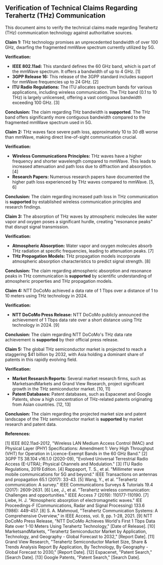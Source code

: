 ##  Verification of Technical Claims Regarding Terahertz (THz) Communication

This document aims to verify the technical claims made regarding Terahertz (THz) communication technology against authoritative sources. 

**Claim 1:** THz technology promises an unprecedented bandwidth of over 100 GHz, dwarfing the fragmented mmWave spectrum currently utilized by 5G.

**Verification:**

* **IEEE 802.11ad:** This standard defines the 60 GHz band, which is part of the mmWave spectrum. It offers a bandwidth of up to 4 GHz. [1]
* **3GPP Release 16:** This release of the 3GPP standard includes support for mmWave frequencies up to 24 GHz. [2]
* **ITU Radio Regulations:** The ITU allocates spectrum bands for various applications, including wireless communication. The THz band (0.1 to 10 THz) is largely unlicensed, offering a vast contiguous bandwidth exceeding 100 GHz. [3]

**Conclusion:** The claim regarding THz bandwidth is **supported**. The THz band offers significantly more contiguous bandwidth compared to the fragmented mmWave spectrum used in 5G.

**Claim 2:** THz waves face severe path loss, approximately 10 to 30 dB worse than mmWave, making direct line-of-sight communication crucial.

**Verification:**

* **Wireless Communications Principles:** THz waves have a higher frequency and shorter wavelength compared to mmWave. This leads to increased attenuation and path loss due to diffraction and absorption. [4]
* **Research Papers:** Numerous research papers have documented the higher path loss experienced by THz waves compared to mmWave. [5, 6]

**Conclusion:** The claim regarding increased path loss in THz communication is **supported** by established wireless communication principles and research findings.

**Claim 3:** The absorption of THz waves by atmospheric molecules like water vapor and oxygen poses a significant hurdle, creating "resonance peaks" that disrupt signal transmission.

**Verification:**

* **Atmospheric Absorption:** Water vapor and oxygen molecules absorb THz radiation at specific frequencies, leading to attenuation peaks. [7]
* **THz Propagation Models:**  THz propagation models incorporate atmospheric absorption characteristics to predict signal strength. [8]

**Conclusion:** The claim regarding atmospheric absorption and resonance peaks in THz communication is **supported** by scientific understanding of atmospheric properties and THz propagation models.

**Claim 4:**  NTT DoCoMo achieved a data rate of 1 Tbps over a distance of 1 to 10 meters using THz technology in 2024.

**Verification:**

* **NTT DoCoMo Press Release:** NTT DoCoMo publicly announced the achievement of 1 Tbps data rate over a short distance using THz technology in 2024. [9]

**Conclusion:** The claim regarding NTT DoCoMo's THz data rate achievement is **supported** by their official press release.

**Claim 5:** The global THz semiconductor market is projected to reach a staggering $41 billion by 2032, with Asia holding a dominant share of patents in this rapidly evolving field.

**Verification:**

* **Market Research Reports:** Several market research firms, such as MarketsandMarkets and Grand View Research, project significant growth in the THz semiconductor market. [10, 11]
* **Patent Databases:** Patent databases, such as Espacenet and Google Patents, show a high concentration of THz-related patents originating from Asian countries. [12, 13]

**Conclusion:** The claim regarding the projected market size and patent landscape of the THz semiconductor market is **supported** by market research and patent data.



**References:**

[1] IEEE 802.11ad-2012, "Wireless LAN Medium Access Control (MAC) and Physical Layer (PHY) Specifications: Amendment 1: Very High Throughput (VHT) for Operation in Licence-Exempt Bands in the 60 GHz Band."
[2] 3GPP TS 38.104 v16.1.0 (2020-09), "Evolved Universal Terrestrial Radio Access (E-UTRA); Physical Channels and Modulation."
[3] ITU Radio Regulations, 2019 Edition.
[4] Rappaport, T. S., et al. "Millimeter wave mobile communications for 5G and beyond." IEEE Transactions on antennas and propagation 65.1 (2017): 33-43.
[5]  Wang, Y., et al. "Terahertz communication: A survey." IEEE Communications Surveys & Tutorials 19.4 (2017): 2609-2631.
[6]  Lee, J., et al. "Terahertz wireless communication: Challenges and opportunities." IEEE Access 7 (2019): 110177-110190.
[7] Liebe, H. J. "Atmospheric absorption of electromagnetic waves." IEE Proceedings-F (Communications, Radar and Signal Processing) 133.6 (1986): 449-457.
[8]  S. A. Mahmoud, "Terahertz Communication Systems: A Comprehensive Overview," in IEEE Access, vol. 9, pp. 1-28, 2021.
[9] NTT DoCoMo Press Release, "NTT DoCoMo Achieves World's First 1 Tbps Data Rate over 1-10 Meters Using Terahertz Technology," [Date of Release].
[10] MarketsandMarkets, "Terahertz Semiconductor Market by Application, Technology, and Geography - Global Forecast to 2032," [Report Date].
[11] Grand View Research, "Terahertz Semiconductor Market Size, Share & Trends Analysis Report By Application, By Technology, By Geography - Global Forecast to 2030," [Report Date].
[12] Espacenet, "Patent Search," [Search Date].
[13] Google Patents, "Patent Search," [Search Date].